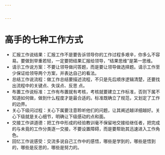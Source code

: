 ```yaml
---


---
```


# 高手的七种工作方式

- 汇报工作说结果：汇报工作不是要告诉领导你的工作过程多艰辛，你多么不容易。要做到举重若轻，一定要把结果汇报给领导，“结果思维”是第一思维。
- 请示工作说方案：不要让领导做问答题，而是要让领导做选择题。请示工作至少保证给领导两个方案，并表达自己的看法。
- 总结工作说流程：做工作总结要描述流程，不只是先后顺序逻辑清楚，还要找出流程中的关键点、失误点、反思
点。
- 布置工作说标准：工作有布置就有考核，考核就要建立工作标准，否则下属不知道如何做，做到什么程度才是最合适的。标准既确立了规范，又划定了工作的边界。
- 关心下级问过程：关心下属要注意聆听他们的问题，让其阐述越详细越好。关心下级就是关心细节，明确让下级感动的点和面。
- 交接工作讲道德：把工作中形成的经验教训毫不保留地交接给继任者，把完成的与未竟的工作分类逐一交接，不要设置障碍，而是要帮助其迅速进入工作角色。
- 回忆工作说感受：交流多说自己工作中的感悟，哪些是学到的，哪些是悟到的，哪些是反思的，哪些是努力的。
